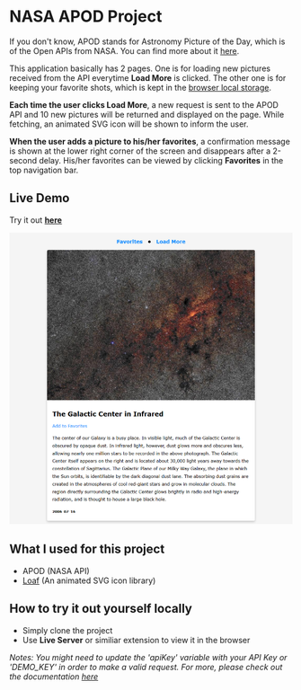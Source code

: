 # NASA APOD Project

If you don't know, APOD stands for Astronomy Picture of the Day, which is of the Open APIs from NASA. You can find more about it [here](https://api.nasa.gov/).

This application basically has 2 pages. One is for loading new pictures received from the API everytime **Load More** is clicked. The other one is for keeping your favorite shots, which is kept in the [browser local storage](https://developer.mozilla.org/en-US/docs/Web/API/Window/localStorage).

**Each time the user clicks Load More**, a new request is sent to the APOD API and 10 new pictures will be returned and displayed on the page. While fetching, an animated SVG icon will be shown to inform the user.

**When the user adds a picture to his/her favorites**, a confirmation message is shown at the lower right corner of the screen and disappears after a 2-second delay. His/her favorites can be viewed by clicking **Favorites** in the top navigation bar. 


## Live Demo

Try it out **[here](https://tylernnguyen5.github.io/nasa-apod-project/)**

![demo](demo.png)

## What I used for this project

- APOD (NASA API)
- [Loaf](https://getloaf.io/) (An animated SVG icon library)

## How to try it out yourself locally

- Simply clone the project
- Use **Live Server** or similiar extension to view it in the browser

*Notes: You might need to update the 'apiKey' variable with your API Key or 'DEMO_KEY' in order to make a valid request. For more, please check out the documentation [here](https://api.nasa.gov/)*
